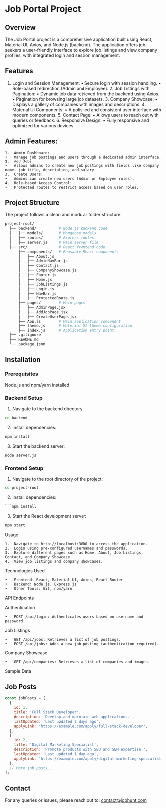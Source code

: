 
# Job Portal Project

## Overview

The Job Portal project is a comprehensive application built using React, Material UI, Axios, and Node.js (backend). The application offers job seekers a user-friendly interface to explore job listings and view company profiles, with integrated login and session management.

## Features

1.	Login and Session Management:
	•	Secure login with session handling.
	•	Role-based redirection (Admin and Employee).
	2.	Job Listings with Pagination:
	•	Dynamic job data retrieved from the backend using Axios.
	•	Pagination for browsing large job datasets.
	3.	Company Showcase:
	•	Displays a gallery of companies with images and descriptions.
	4.	Material UI Components:
	•	A polished and consistent user interface with modern components.
	5.	Contact Page:
	•	Allows users to reach out with queries or feedback.
	6.	Responsive Design:
	•	Fully responsive and optimized for various devices.

## Admin Features:

	1.	Admin Dashboard:
	•	Manage job postings and users through a dedicated admin interface.
	2.	Add Jobs:
	•	Allows admins to create new job postings with fields like company name, job title, description, and salary.
	3.	Create Users:
	•	Admins can create new users (Admin or Employee roles).
	4.	Role-based Access Control:
	•	Protected routes to restrict access based on user roles.


## Project Structure

The project follows a clean and modular folder structure:
```bash
project-root/
  ├── backend/          # Node.js backend code
  │   ├── models/       # Mongoose models
  │   ├── routes/       # Express routes
  │   ├── server.js     # Main server file
  ├── src/              # React frontend code
      ├── components/   # Reusable React components
      │   ├── About.js
      │   ├── AdminNavBar.js
      │   ├── Contact.js
      │   ├── CompanyShowcase.js
      │   ├── Footer.js
      │   ├── Home.js
      │   ├── JobListings.js
      │   ├── Login.js
      │   ├── NavBar.js
      │   ├── ProtectedRoute.js
      ├── pages/        # Main pages
      │   ├── AdminPage.jsx
      │   ├── AddJobPage.jsx
      │   ├── CreateUserPage.jsx
      ├── App.js        # Main application component
      ├── theme.js      # Material UI theme configuration
      ├── index.js      # Application entry point
  ├── .gitignore
  ├── README.md
  └── package.json
```
## Installation

### Prerequisites
Node.js and npm/yarn installed

### Backend Setup

1. Navigate to the backend directory:

```bash
cd backend
```

2. Install dependencies:
```bash
npm install
```
3. Start the backend server:
```bash
node server.js
```



### Frontend Setup
1. Navigate to the root directory of the project:
```bash
cd project-root
```
2. Install dependencies:
```bash
```npm install
```

3. Start the React development server:

```bash
npm start
```

Usage

	1.	Navigate to http://localhost:3000 to access the application.
	2.	Login using pre-configured usernames and passwords.
	3.	Explore different pages such as Home, About, Job Listings, Contact, and Company Showcase.
	4.	View job listings and company showcases.

Technologies Used

	•	Frontend: React, Material UI, Axios, React Router
	•	Backend: Node.js, Express.js
	•	Other Tools: Git, npm/yarn

API Endpoints

Authentication

	•	POST /api/login: Authenticates users based on username and password.

Job Listings

	•	GET /api/jobs: Retrieves a list of job postings.
	•	POST /api/jobs: Adds a new job posting (authentication required).

Company Showcase

	•	GET /api/companies: Retrieves a list of companies and images.

Sample Data

## Job Posts

```javascript
const jobPosts = [
  {
    id: 1,
    title: 'Full Stack Developer',
    description: 'Develop and maintain web applications.',
    lastUpdated: 'Last updated 2 days ago',
    applyLink: 'https://example.com/apply/full-stack-developer',
  },
  {
    id: 2,
    title: 'Digital Marketing Specialist',
    description: 'Promote products with SEO and SEM expertise.',
    lastUpdated: 'Last updated 1 day ago',
    applyLink: 'https://example.com/apply/digital-marketing-specialist',
  },
  // More job posts...
];
```
## Contact

For any queries or issues, please reach out to: contact@jobhunt.com
